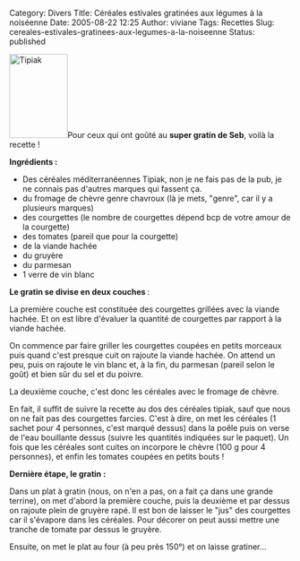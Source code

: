 Category: Divers
Title: Céréales estivales gratinées aux légumes à la noiséenne
Date: 2005-08-22 12:25
Author: viviane
Tags: Recettes
Slug: cereales-estivales-gratinees-aux-legumes-a-la-noiseenne
Status: published

<img class="alignleft size-full wp-image-667" title="Tipiak" src="http://www.viviane-voyages.com/wp-content/uploads/2005/08/1.jpg" alt="Tipiak" width="104" height="150" />Pour ceux qui ont goûté au <strong>super gratin de Seb</strong>, voilà la recette !<strong></strong>

<strong>Ingrédients : </strong>

- Des céréales méditerranéennes Tipiak, non je ne fais pas de la pub, je ne connais pas d'autres marques qui fassent ça.
- du fromage de chèvre genre chavroux (là je mets, "genre", car il y a plusieurs marques)
- des courgettes (le nombre de courgettes dépend bcp de votre amour de la courgette)
- des tomates (pareil que pour la courgette)
- de la viande hachée
- du gruyère
- du parmesan
- 1 verre de vin blanc

<strong>Le gratin se divise en deux couches </strong>:

La première couche est constituée des courgettes grillées avec la viande hachée. Et on est libre d'évaluer la quantité de courgettes par rapport à la viande hachée.

On commence par faire griller les courgettes coupées en petits morceaux puis quand c'est presque cuit on rajoute la viande hachée. On attend un peu, puis on rajoute le vin blanc et, à la fin, du parmesan (pareil selon le goût) et bien sûr du sel et du poivre.

La deuxième couche, c'est donc les céréales avec le fromage de chèvre.

En fait, il suffit de suivre la recette au dos des céréales tipiak, sauf que nous on ne fait pas des courgettes farcies. C'est à dire, on met les céréales (1 sachet pour 4 personnes, c'est marqué dessus) dans la poêle puis on verse de l'eau bouillante dessus (suivre les quantités indiquées sur le paquet). Un fois que les céréales sont cuites on incorpore le chèvre (100 g pour 4 personnes), et enfin les tomates coupées en petits bouts !

<strong>Dernière étape, le gratin :</strong>

Dans un plat à gratin (nous, on n'en a pas, on a fait ça dans une grande terrine), on met d'abord la première couche, puis la deuxième et par dessus on rajoute plein de gruyère rapé. Il est bon de laisser le "jus" des courgettes car il s'évapore dans les céréales. Pour décorer on peut aussi mettre une tranche de tomate par dessus le gruyère.

Ensuite, on met le plat au four (à peu près 150°) et on laisse gratiner...